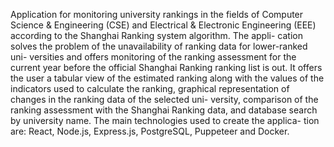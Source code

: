 Application for monitoring university rankings in the fields of Computer Science & Engineering (CSE) and Electrical & Electronic Engineering (EEE) according to the Shanghai Ranking system algorithm. The appli- cation solves the problem of the unavailability of ranking data for lower-ranked uni- versities and offers monitoring of the ranking assessment for the current year before the official Shanghai Ranking ranking list is out. It offers the user a tabular view of the estimated ranking along with the values of the indicators used to calculate the ranking, graphical representation of changes in the ranking data of the selected uni- versity, comparison of the ranking assessment with the Shanghai Ranking data, and database search by university name. The main technologies used to create the applica- tion are: React, Node.js, Express.js, PostgreSQL, Puppeteer and Docker.
